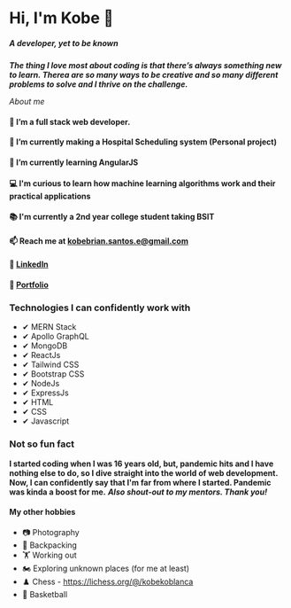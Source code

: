# Hi, I'm Kobe 👋
##### A developer, yet to be known
 ***The thing I love most about coding is that there’s always something new to learn. Therea are so many ways to be creative and so many different problems to solve and I thrive on the challenge.***

*About me*

#### 👀 I’m a full stack web developer.
#### 🌱 I’m currently making a Hospital Scheduling system (Personal project)
#### 🌱 I’m currently learning AngularJS
#### 💻 I'm curious to learn how machine learning algorithms work and their practical applications
#### 📚 I'm currently a 2nd year college student taking BSIT
#### 📫 Reach me at kobebrian.santos.e@gmail.com
#### 🔗 <a href="https://www.linkedin.com/in/kobesantos/" target="_blank">LinkedIn<a/>
#### 🔗 <a href="https://kobebriansantos.vercel.app" target="_blank">Portfolio<a/>


### Technologies I can confidently work with  ###

 - ✔ MERN Stack
 - ✔ Apollo GraphQL
 - ✔ MongoDB
 - ✔ ReactJs
 - ✔ Tailwind CSS
 - ✔ Bootstrap CSS
 - ✔ NodeJs
 - ✔ ExpressJs
 - ✔ HTML
 - ✔ CSS
 - ✔ Javascript

### Not so fun fact ###
 **I started coding when I was 16 years old, but, pandemic hits and I have nothing else to do, so I dive straight into the world of web development. Now, I can confidently say that I'm far from where I started. Pandemic was kinda a boost for me.**
  ***Also shout-out to my mentors. Thank you!***
#### My other hobbies ####
 - 📷 Photography
 - 🎒 Backpacking
 - 🏋 Working out
 - 🏍️ Exploring unknown places (for me at least)
 - ♟️ Chess - https://lichess.org/@/kobekoblanca
 - 🏀 Basketball

<!--
**stevengragg/stevengragg** is a ✨ _special_ ✨ repository because its `README.md` (this file) appears on your GitHub profile.

Here are some ideas to get you started:

- 🔭 I’m currently working on ...
- 🌱 I’m currently learning ...
- 👯 I’m looking to collaborate on ...
- 🤔 I’m looking for help with ...
- 💬 Ask me about ...
- 📫 How to reach me: ...
- 😄 Pronouns: ...
- ⚡ Fun fact: ...
-->
